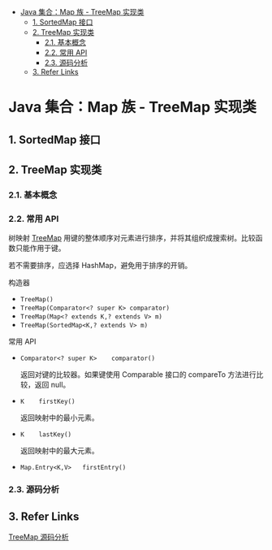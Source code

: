 - [Java 集合：Map 族 - TreeMap 实现类](#java-%E9%9B%86%E5%90%88%EF%BC%9Amap-%E6%97%8F---treemap-%E5%AE%9E%E7%8E%B0%E7%B1%BB)
  - [1. SortedMap 接口](#1-sortedmap-%E6%8E%A5%E5%8F%A3)
  - [2. TreeMap 实现类](#2-treemap-%E5%AE%9E%E7%8E%B0%E7%B1%BB)
    - [2.1. 基本概念](#21-%E5%9F%BA%E6%9C%AC%E6%A6%82%E5%BF%B5)
    - [2.2. 常用 API](#22-%E5%B8%B8%E7%94%A8-api)
    - [2.3. 源码分析](#23-%E6%BA%90%E7%A0%81%E5%88%86%E6%9E%90)
  - [3. Refer Links](#3-refer-links)

# Java 集合：Map 族 - TreeMap 实现类

## 1. SortedMap 接口

## 2. TreeMap 实现类

### 2.1. 基本概念

### 2.2. 常用 API

树映射 [TreeMap](https://docs.oracle.com/javase/9/docs/api/java/util/TreeMap.html) 用键的整体顺序对元素进行排序，并将其组织成搜索树。比较函数只能作用于键。

若不需要排序，应选择 HashMap，避免用于排序的开销。

构造器
- `TreeMap​()	`
- `TreeMap​(Comparator<? super K> comparator)	`
- `TreeMap​(Map<? extends K,? extends V> m)	`
- `TreeMap​(SortedMap<K,? extends V> m)`

常用 API
- `Comparator<? super K>	comparator​()`

  返回对键的比较器。如果键使用 Comparable 接口的 compareTo 方法进行比较，返回 null。

- `K	firstKey​()`

  返回映射中的最小元素。

- `K	lastKey​()`

  返回映射中的最大元素。

- `Map.Entry<K,V>	firstEntry​()`

### 2.3. 源码分析

## 3. Refer Links

[TreeMap 源码分析](http://www.coolblog.xyz/2018/01/11/TreeMap%E6%BA%90%E7%A0%81%E5%88%86%E6%9E%90/)
